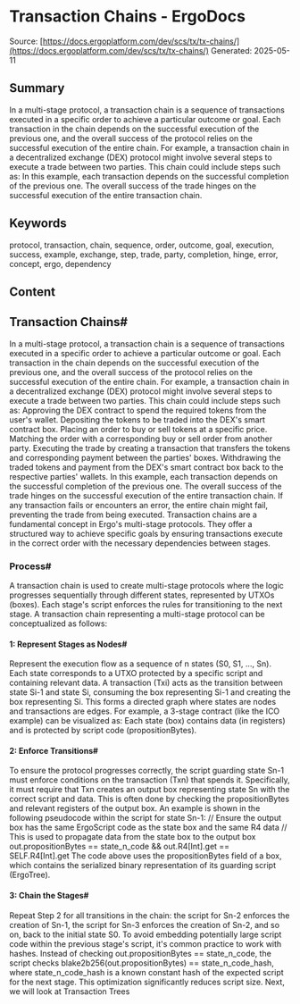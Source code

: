 # Transaction Chains - ErgoDocs
Source: [https://docs.ergoplatform.com/dev/scs/tx/tx-chains/](https://docs.ergoplatform.com/dev/scs/tx/tx-chains/)
Generated: 2025-05-11

## Summary
In a multi-stage protocol, a transaction chain is a sequence of transactions executed in a specific order to achieve a particular outcome or goal. Each transaction in the chain depends on the successful execution of the previous one, and the overall success of the protocol relies on the successful execution of the entire chain. For example, a transaction chain in a decentralized exchange (DEX) protocol might involve several steps to execute a trade between two parties. This chain could include steps such as: In this example, each transaction depends on the successful completion of the previous one. The overall success of the trade hinges on the successful execution of the entire transaction chain.

## Keywords
protocol, transaction, chain, sequence, order, outcome, goal, execution, success, example, exchange, step, trade, party, completion, hinge, error, concept, ergo, dependency

## Content
## Transaction Chains#
In a multi-stage protocol, a transaction chain is a sequence of transactions executed in a specific order to achieve a particular outcome or goal. Each transaction in the chain depends on the successful execution of the previous one, and the overall success of the protocol relies on the successful execution of the entire chain.
For example, a transaction chain in a decentralized exchange (DEX) protocol might involve several steps to execute a trade between two parties. This chain could include steps such as:
Approving the DEX contract to spend the required tokens from the user's wallet.
Depositing the tokens to be traded into the DEX's smart contract box.
Placing an order to buy or sell tokens at a specific price.
Matching the order with a corresponding buy or sell order from another party.
Executing the trade by creating a transaction that transfers the tokens and corresponding payment between the parties' boxes.
Withdrawing the traded tokens and payment from the DEX's smart contract box back to the respective parties' wallets.
In this example, each transaction depends on the successful completion of the previous one. The overall success of the trade hinges on the successful execution of the entire transaction chain. If any transaction fails or encounters an error, the entire chain might fail, preventing the trade from being executed.
Transaction chains are a fundamental concept in Ergo's multi-stage protocols. They offer a structured way to achieve specific goals by ensuring transactions execute in the correct order with the necessary dependencies between stages.

### Process#
A transaction chain is used to create multi-stage protocols where the logic progresses sequentially through different states, represented by UTXOs (boxes). Each stage's script enforces the rules for transitioning to the next stage.
A transaction chain representing a multi-stage protocol can be conceptualized as follows:

#### 1: Represent Stages as Nodes#
Represent the execution flow as a sequence of n states (S0, S1, ..., Sn). Each state corresponds to a UTXO protected by a specific script and containing relevant data. A transaction (Txi) acts as the transition between state Si-1 and state Si, consuming the box representing Si-1 and creating the box representing Si. This forms a directed graph where states are nodes and transactions are edges. For example, a 3-stage contract (like the ICO example) can be visualized as:
Each state (box) contains data (in registers) and is protected by script code (propositionBytes).

#### 2: Enforce Transitions#
To ensure the protocol progresses correctly, the script guarding state Sn-1 must enforce conditions on the transaction (Txn) that spends it. Specifically, it must require that Txn creates an output box representing state Sn with the correct script and data. This is often done by checking the propositionBytes and relevant registers of the output box. An example is shown in the following pseudocode within the script for state Sn-1:
// Ensure the output box has the same ErgoScript code as the state box and the same R4 data
// This is used to propagate data from the state box to the output box
out.propositionBytes == state_n_code &&
out.R4[Int].get == SELF.R4[Int].get
The code above uses the propositionBytes field of a box, which contains the serialized binary representation of its guarding script (ErgoTree).

#### 3: Chain the Stages#
Repeat Step 2 for all transitions in the chain: the script for Sn-2 enforces the creation of Sn-1, the script for Sn-3 enforces the creation of Sn-2, and so on, back to the initial state S0.
To avoid embedding potentially large script code within the previous stage's script, it's common practice to work with hashes. Instead of checking out.propositionBytes == state_n_code, the script checks blake2b256(out.propositionBytes) == state_n_code_hash, where state_n_code_hash is a known constant hash of the expected script for the next stage. This optimization significantly reduces script size.
Next, we will look at Transaction Trees
